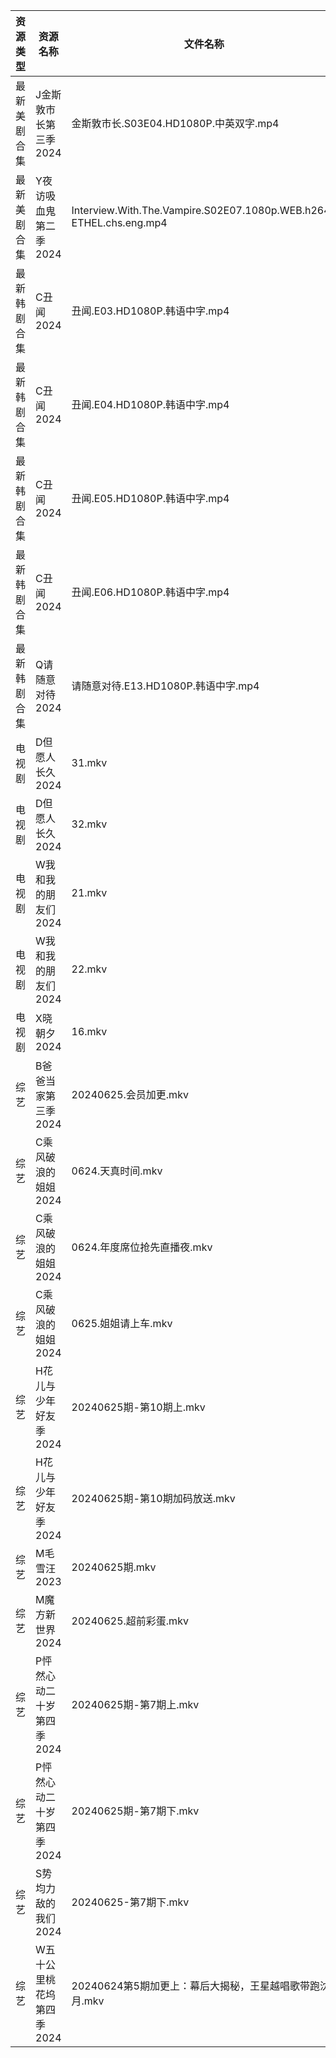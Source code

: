 | 资源类型   | 资源名称            | 文件名称                                                               | 分享链接                                      | 更新时间                |
| ------ | --------------- | ------------------------------------------------------------------ | ----------------------------------------- | ------------------- |
| 最新美剧合集 | J金斯敦市长第三季2024   | 金斯敦市长.S03E04.HD1080P.中英双字.mp4                                      | https://www.alipan.com/s/uneR6vKvF2y      | 2024-06-25 12:08:58 |
| 最新美剧合集 | Y夜访吸血鬼第二季2024   | Interview.With.The.Vampire.S02E07.1080p.WEB.h264-ETHEL.chs.eng.mp4 | https://www.alipan.com/s/bq8ZZtwu8H4      | 2024-06-25 16:10:09 |
| 最新韩剧合集 | C丑闻2024         | 丑闻.E03.HD1080P.韩语中字.mp4                                            | https://www.alipan.com/s/J114XwZcFVg      | 2024-06-25 08:08:40 |
| 最新韩剧合集 | C丑闻2024         | 丑闻.E04.HD1080P.韩语中字.mp4                                            | https://www.alipan.com/s/J114XwZcFVg      | 2024-06-25 08:08:40 |
| 最新韩剧合集 | C丑闻2024         | 丑闻.E05.HD1080P.韩语中字.mp4                                            | https://www.alipan.com/s/J114XwZcFVg      | 2024-06-25 08:08:40 |
| 最新韩剧合集 | C丑闻2024         | 丑闻.E06.HD1080P.韩语中字.mp4                                            | https://www.alipan.com/s/J114XwZcFVg      | 2024-06-25 08:08:39 |
| 最新韩剧合集 | Q请随意对待2024      | 请随意对待.E13.HD1080P.韩语中字.mp4                                         | https://www.alipan.com/s/iJ1hfG7FjwZ      | 2024-06-25 08:06:25 |
| 电视剧    | D但愿人长久2024      | 31.mkv                                                             | https://www.alipan.com/s/FhuZUhrsRyc      | 2024-06-25 00:05:17 |
| 电视剧    | D但愿人长久2024      | 32.mkv                                                             | https://www.alipan.com/s/FhuZUhrsRyc      | 2024-06-25 00:05:16 |
| 电视剧    | W我和我的朋友们2024    | 21.mkv                                                             | https://www.alipan.com/s/e9GsReG5oro      | 2024-06-25 14:06:58 |
| 电视剧    | W我和我的朋友们2024    | 22.mkv                                                             | https://www.alipan.com/s/e9GsReG5oro      | 2024-06-25 14:06:58 |
| 电视剧    | X晓朝夕2024        | 16.mkv                                                             | https://www.alipan.com/s/xPX4YgDfFos      | 2024-06-25 14:07:19 |
| 综艺     | B爸爸当家第三季2024    | 20240625.会员加更.mkv                                                  | https://www.alipan.com/s/CZcWZGAe35k      | 2024-06-25 16:07:29 |
| 综艺     | C乘风破浪的姐姐2024    | 0624.天真时间.mkv                                                      | https://www.alipan.com/s/z2ZQFhKX5nR      | 2024-06-25 14:07:35 |
| 综艺     | C乘风破浪的姐姐2024    | 0624.年度席位抢先直播夜.mkv                                                 | https://www.alipan.com/s/z2ZQFhKX5nR      | 2024-06-25 16:07:37 |
| 综艺     | C乘风破浪的姐姐2024    | 0625.姐姐请上车.mkv                                                     | https://www.alipan.com/s/z2ZQFhKX5nR      | 2024-06-25 14:07:35 |
| 综艺     | H花儿与少年好友季2024   | 20240625期-第10期上.mkv                                                | https://www.alipan.com/s/F192eKH9dMy      | 2024-06-25 16:07:52 |
| 综艺     | H花儿与少年好友季2024   | 20240625期-第10期加码放送.mkv                                             | https://www.alipan.com/s/F192eKH9dMy      | 2024-06-25 16:07:52 |
| 综艺     | M毛雪汪2023        | 20240625期.mkv                                                      | https://www.aliyundrive.com/s/asPqfgPRqAg | 2024-06-25 16:08:05 |
| 综艺     | M魔方新世界2024      | 20240625.超前彩蛋.mkv                                                  | https://www.alipan.com/s/QX27Hz4Mb8P      | 2024-06-25 16:08:21 |
| 综艺     | P怦然心动二十岁第四季2024 | 20240625期-第7期上.mkv                                                 | https://www.alipan.com/s/ha4xzKnmVsm      | 2024-06-25 16:08:34 |
| 综艺     | P怦然心动二十岁第四季2024 | 20240625期-第7期下.mkv                                                 | https://www.alipan.com/s/ha4xzKnmVsm      | 2024-06-25 16:08:28 |
| 综艺     | S势均力敌的我们2024    | 20240625-第7期下.mkv                                                  | https://www.alipan.com/s/XsFhEtje2h7      | 2024-06-25 14:08:18 |
| 综艺     | W五十公里桃花坞第四季2024 | 20240624第5期加更上：幕后大揭秘，王星越唱歌带跑沈月.mkv                                 | https://www.alipan.com/s/FxvgZFoirza      | 2024-06-25 00:08:35 |
